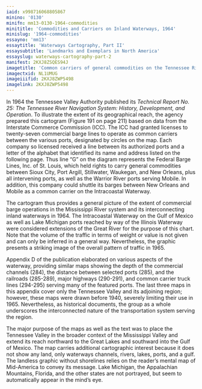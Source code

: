 ```yaml
---
iaid: x998716068805867
minino: '0130'
minifn: mm13-0130-1964-commodities
minititle: 'Commodities and Carriers on Inland Waterways, 1964'
minislug: '1964-commodities'
essayno: 'mm13'
essaytitle: 'Waterways Cartography, Part II'
essaysubtitle: 'Landmarks and Exemplars in North America'
essayslug: waterways-cartography-part-2
manifest: 2KXJ8ZSQES94J
imagetitle: 'Common carriers of general commodities on the Tennessee River and interconnecting inland waterways'
imagectxid: NL1UMUG
imageiiifid: 2KXJ8ZWP5498
imagelink: 2KXJ8ZWP5498
---
```

In 1964 the Tennessee Valley Authority published its _Technical Report No. 25:_ _The Tennessee River Navigation System: History, Development, and Operation_. To illustrate the extent of its geographical reach, the agency prepared this cartogram (Figure 191 on page 211) based on data from the Interstate Commerce Commission (ICC). The ICC had granted licenses to twenty-seven commercial barge lines to operate as common carriers between the various ports, designated by circles on the map. Each company so licensed received a line between its authorized ports and a letter of the alphabet that identified its name and address listed on the following page. Thus line “G” on the diagram represents the Federal Barge Lines, Inc. of St. Louis, which held rights to carry general commodities between Sioux City, Port Argill, Stillwater, Waukegan, and New Orleans, plus all intervening ports, as well as the Warrior River ports serving Mobile. In addition, this company could shuttle its barges between New Orleans and Mobile as a common carrier on the Intracoastal Waterway. 

The cartogram thus provides a general picture of the extent of commercial barge operations in the Mississippi River system and its interconnecting inland waterways in 1964. The Intracoastal Waterway on the Gulf of Mexico as well as Lake Michigan ports reached by way of the Illinois Waterway were considered extensions of the Great River for the purpose of this chart. Note that the volume of the traffic in terms of weight or value is not given and can only be inferred in a general way. Nevertheless, the graphic presents a striking image of the overall pattern of traffic in 1965. 

Appendix D of the publication elaborated on various aspects of the waterway, providing similar maps showing the depth of the commercial channels (284), the distance between selected ports (285), and the railroads (285-289), major highways (290-291), and common carrier truck lines (294-295) serving many of the featured ports. The last three maps in this appendix cover only the Tennessee Valley and its adjoining region; however, these maps were drawn before 1940, severely limiting their use in 1965. Nevertheless, as historical documents, the group as a whole underscores the interconnected nature of the transportation system serving the region. 

The major purpose of the maps as well as the text was to place the Tennessee Valley in the broader context of the Mississippi Valley and extend its reach northward to the Great Lakes and southward into the Gulf of Mexico. The map carries additional cartographic interest because it does not show any land, only waterways channels, rivers, lakes, ports, and a gulf. The landless graphic without shorelines relies on the reader’s mental map of Mid-America to convey its message. Lake Michigan, the Appalachian Mountains, Florida, and the other states are not portrayed, but seem to automatically appear in the mind’s eye. 

